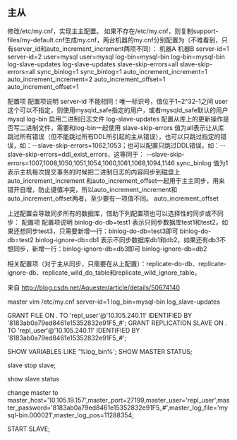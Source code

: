 
## 主从

修改/etc/my.cnf，实现主主配置。
如果不存在/etc/my.cnf，则复制support-files/my-default.cnf生成my.cnf，两台机器的my.cnf分别配置为（不难看到，只有server_id和auto_increment_increment两项不同）：
机器A 机器B
server-id=1 server-id=2
user=mysql user=mysql
log-bin=mysql-bin log-bin=mysql-bin
log-slave-updates log-slave-updates
slave-skip-errors=all slave-skip-errors=all
sync_binlog=1 sync_binlog=1
auto_increment_increment=1 auto_increment_increment=2
auto_increment_offset=1 auto_increment_offset=1

配置项 配置项说明
server-id 不能相同！唯一标识号，值位于1~2^32-1之间
user 这个可以不指定，则使用mysqld_safe指定的用户，或者mysqld_safe默认的用户mysql
log-bin 启用二进制日志文件
log-slave-updates 配置从库上的更新操作是否写二进制文件，需要和log-bin一起使用
slave-skip-errors 值为all表示让从库跳过所有错误（但不能跳过所有DDL所引起的主从错误），也可以只跳过指定的错误，如：--slave-skip-errors=1062,1053；也可以配置只跳过DDL错误，如：--slave-skip-errors=ddl_exist_errors，这等同于：
 --slave-skip-errors=1007,1008,1050,1051,1054,1060,1061,1068,1094,1146
sync_binlog 值为1表示主机每次提交事务的时候把二进制日志的内容同步到磁盘上
auto_increment_increment 和auto_increment_offset一起用于主主同步，用来错开自增，防止键值冲突，所以auto_increment_increment和auto_increment_offset两者，至少要有一项值不同。
auto_increment_offset

上述配置会导致同步所有的数据库，借助下列配置项也可以选择性的同步或不同步：
配置项 配置项说明
binlog-do-db=test1 表示只同步数据库test1和test2，如果还想同步test3，只需要新增一行：binlog-do-db=test3即可
binlog-do-db=test2
binlog-ignore-db=db1 表示不同步数据库db1和db2，如果还有db3不想同步，新增一行：binlog-ignore-db=db3即可
binlog-ignore-db=db2

相关配置项（对于主从同步，只需要在从上配置）：replicate-do-db、replicate-ignore-db、replicate_wild_do_table和replicate_wild_ignore_table。

来自 <http://blog.csdn.net/Aquester/article/details/50674140>

master
vim /etc/my.cnf
server-id=1
log_bin=mysql-bin
log_slave-updates

GRANT FILE ON *.* TO 'repl_user'@'10.105.240.11' IDENTIFIED BY '8183ab0a79ed8461e15352832e91F5_#';
GRANT REPLICATION SLAVE ON *.* TO 'repl_user'@'10.105.240.11' IDENTIFIED BY '8183ab0a79ed8461e15352832e91F5_#';

SHOW VARIABLES LIKE '%log_bin%';
SHOW MASTER STATUS;

slave
stop slave;

show slave status

change master to master_host='10.105.19.157',master_port=27199,master_user='repl_user',master_password='8183ab0a79ed8461e15352832e91F5_#',master_log_file='mysql-bin.000021',master_log_pos=11288354;

START SLAVE;

